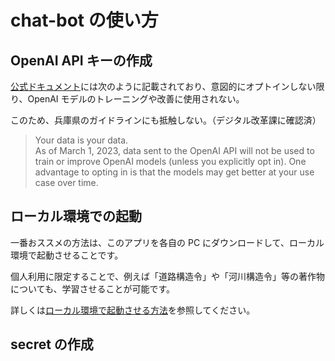 # chat-bot の使い方

## OpenAI API キーの作成

[公式ドキュメント](https://platform.openai.com/docs/models/how-we-use-your-data)には次のように記載されており、意図的にオプトインしない限り、OpenAI モデルのトレーニングや改善に使用されない。

このため、兵庫県のガイドラインにも抵触しない。（デジタル改革課に確認済）

> Your data is your data.  
> As of March 1, 2023, data sent to the OpenAI API will not be used to train or improve OpenAI models (unless you explicitly opt in). One advantage to opting in is that the models may get better at your use case over time.

## ローカル環境での起動

一番おススメの方法は、このアプリを各自の PC にダウンロードして、ローカル環境で起動させることです。

個人利用に限定することで、例えば「道路構造令」や「河川構造令」等の著作物についても、学習させることが可能です。

詳しくは[ローカル環境で起動させる方法](/run_local.md)を参照してください。

## secret の作成
